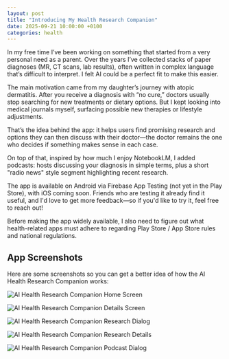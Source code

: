 ```yaml
---
layout: post
title: "Introducing My Health Research Companion"
date: 2025-09-21 10:00:00 +0100
categories: health
---
```


In my free time I’ve been working on something that started from a very personal need as a parent. Over the years I’ve collected stacks of paper diagnoses (MR, CT scans, lab results), often written in complex language that’s difficult to interpret. I felt AI could be a perfect fit to make this easier.

The main motivation came from my daughter’s journey with atopic dermatitis. After you receive a diagnosis with “no cure,” doctors usually stop searching for new treatments or dietary options. But I kept looking into medical journals myself, surfacing possible new therapies or lifestyle adjustments.

That’s the idea behind the app: it helps users find promising research and options they can then discuss with their doctor—the doctor remains the one who decides if something makes sense in each case.

On top of that, inspired by how much I enjoy NotebookLM, I added podcasts: hosts discussing your diagnosis in simple terms, plus a short "radio news" style segment highlighting recent research.

The app is available on Android via Firebase App Testing (not yet in the Play Store), with iOS coming soon. Friends who are testing it already find it useful, and I'd love to get more feedback—so if you'd like to try it, feel free to reach out!

Before making the app widely available, I also need to figure out what health-related apps must adhere to regarding Play Store / App Store rules and national regulations.

## App Screenshots

Here are some screenshots so you can get a better idea of how the AI Health Research Companion works:

![AI Health Research Companion Home Screen](/assets/homeScreen.jpeg)

![AI Health Research Companion Details Screen](/assets/detailsScreen.jpeg)

![AI Health Research Companion Research Dialog](/assets/researchDialog.jpeg)

![AI Health Research Companion Research Details](/assets/researchDetails.jpeg)

![AI Health Research Companion Podcast Dialog](/assets/podcastDialog.jpeg)

